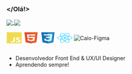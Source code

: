 ### </Olá!>

<div>
<a href="https://github.com/CaioHGuedes/github-readme-stats">
  <img width="48%" align="center" src="https://github-readme-stats.vercel.app/api?username=CaioHGuedes&show_icons=true&theme=midnight-purple" />
</a>
<a href="https://github.com/CaioHGuedes/convoychat">
  <img width="48%" align="center" src="https://github-readme-stats.vercel.app/api/top-langs?username=CaioHGuedes&layout=compact&langs_count=8&theme=midnight-purple" />
</a>
</div>


<div style="display: inline_block"><br>
  <img align="center" alt="Caio-Js" height="30" width="40" src="https://raw.githubusercontent.com/devicons/devicon/master/icons/javascript/javascript-plain.svg">
  <img align="center" alt="Caio-HTML" height="30" width="40" src="https://raw.githubusercontent.com/devicons/devicon/master/icons/html5/html5-original.svg">
  <img align="center" alt="Caio-CSS" height="30" width="40" src="https://raw.githubusercontent.com/devicons/devicon/master/icons/css3/css3-original.svg">
  <img align="center" alt="Caio-React" height="30" width="40" src="https://raw.githubusercontent.com/devicons/devicon/master/icons/react/react-original.svg">
  <img align="center" alt="Caio-Figma" height="30" width="40" src="https://cdn.jsdelivr.net/gh/devicons/devicon/icons/figma/figma-original.svg" />
</div>

##

- Desenvolvedor Front End & UX/UI Designer  
- Aprendendo sempre!
